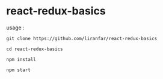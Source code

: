 # react-redux-basics
usage : 

`git clone https://github.com/liranfar/react-redux-basics`

`cd react-redux-basics`

`npm install`

`npm start`

